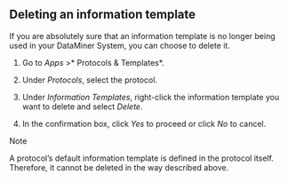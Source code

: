 ## Deleting an information template

If you are absolutely sure that an information template is no longer being used in your DataMiner System, you can choose to delete it.

1. Go to *Apps* >* Protocols & Templates*.

2. Under *Protocols*, select the protocol.

3. Under *Information Templates*, right-click the information template you want to delete and select *Delete*.

4. In the confirmation box, click *Yes* to proceed or click *No* to cancel.

> [!NOTE]
> A protocol’s default information template is defined in the protocol itself. Therefore, it cannot be deleted in the way described above.
>

